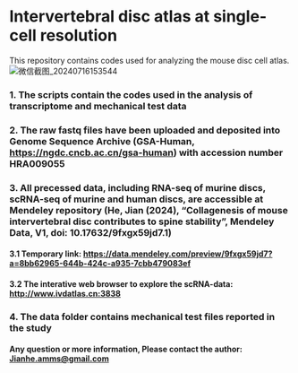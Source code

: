 # Intervertebral disc atlas at single-cell resolution
This repository contains codes used for analyzing the mouse disc cell atlas.
![微信截图_20240716153544](https://github.com/user-attachments/assets/93b1d144-30ee-4ff7-a490-e2ac41fa3a96)

### 1. The scripts contain the codes used in the analysis of transcriptome and mechanical test data

### 2. The raw fastq files have been uploaded and deposited into Genome Sequence Archive (GSA-Human, https://ngdc.cncb.ac.cn/gsa-human) with accession number HRA009055

### 3. All precessed data, including RNA-seq of murine discs, scRNA-seq of murine and human discs, are accessible at Mendeley repository (He, Jian (2024), “Collagenesis of mouse intervertebral disc contributes to spine stability”, Mendeley Data, V1, doi: 10.17632/9fxgx59jd7.1)
#### 3.1 Temporary link: https://data.mendeley.com/preview/9fxgx59jd7?a=8bb62965-644b-424c-a935-7cbb479083ef
#### 3.2 The interative web browser to explore the scRNA-data: http://www.ivdatlas.cn:3838 

### 4. The data folder contains mechanical test files reported in the study

#### Any question or more information, Please contact the author: Jianhe.amms@gmail.com
